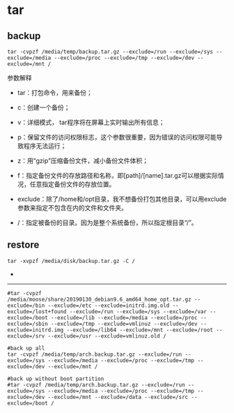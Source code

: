 tar
===

backup
---
```
tar -cvpzf /media/temp/backup.tar.gz --exclude=/run --exclude=/sys --exclude=/media --exclude=/proc --exclude=/tmp --exclude=/dev --exclude=/mnt /
```
参数解释
- tar：打包命令，用来备份；

- c：创建一个备份；

- v：详细模式， tar程序将在屏幕上实时输出所有信息；

- p：保留文件的访问权限标志，这个参数很重要，因为错误的访问权限可能导致程序无法运行；

- z：用“gzip”压缩备份文件，减小备份文件体积；

- f：指定备份文件的存放路径和名称，即[path]/[name].tar.gz可以根据实际情况，任意指定备份文件的存放位置。

- exclude：除了/home和/opt目录，我不想备份打包其他目录，可以用exclude参数来指定不包含在内的文件和文件夹。

- /：指定被备份的目录。因为是整个系统备份，所以指定根目录“/”。

restore
---
```
tar -xvpzf /media/disk/backup.tar.gz -C /
```

*
---
```
#tar -cvpzf /media/moose/share/20190130_debian9.6_amd64_home_opt.tar.gz --exclude=/bin --exclude=/etc --exclude=initrd.img.old --exclude=/lost+found --exclude=/run --exclude=/sys --exclude=/var --exclude=/boot --exclude=/lib --exclude=/media --exclude=/proc --exclude=/sbin --exclude=/tmp --exclude=vmlinuz --exclude=/dev --exclude=initrd.img --exclude=/lib64 --exclude=/mnt --exclude=/root --exclude=/srv --exclude=/usr --exclude=vmlinuz.old /

#back up all
tar -cvpzf /media/temp/arch.backup.tar.gz --exclude=/run --exclude=/sys --exclude=/media --exclude=/proc --exclude=/tmp --exclude=/dev --exclude=/mnt /

#back up without boot partition
#tar -cvpzf /media/temp/arch.backup.tar.gz --exclude=/run --exclude=/sys --exclude=/media --exclude=/proc --exclude=/tmp --exclude=/dev --exclude=/mnt --exclude=/data --exclude=/src --exclude=/boot /

```
